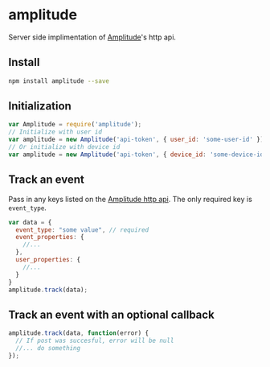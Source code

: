 # amplitude

Server side implimentation of [Amplitude](https://amplitude.com)'s http api.

## Install

```bash
npm install amplitude --save
```

## Initialization

```javascript
var Amplitude = require('amplitude');
// Initialize with user id
var amplitude = new Amplitude('api-token', { user_id: 'some-user-id' });
// Or initialize with device id
var amplitude = new Amplitude('api-token', { device_id: 'some-device-id' });
```

## Track an event

Pass in any keys listed on the [Amplitude http api](https://amplitude.zendesk.com/hc/en-us/articles/204771828-HTTP-API). The only required key is `event_type`.

```javascript
var data = {
  event_type: "some value", // required
  event_properties: { 
    //... 
  },
  user_properties: { 
    //... 
  }
}
amplitude.track(data);
```

## Track an event with an optional callback

```javascript
amplitude.track(data, function(error) {
  // If post was succesful, error will be null
  //... do something
});
```
